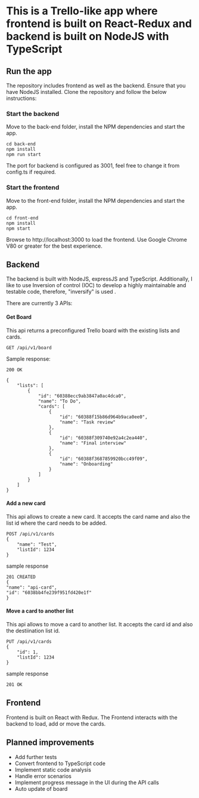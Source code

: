 
# This is a Trello-like app where frontend is built on React-Redux and backend is built on NodeJS with TypeScript

## Run the app

The repository includes frontend as well as the backend. 
Ensure that you have NodeJS installed.
Clone the repository and follow the below instructions:

### Start the backend

Move to the back-end folder, install the NPM dependencies and start the app.
```
cd back-end
npm install
npm run start
```
The port for backend is configured as 3001, feel free to change it from config.ts if required.

### Start the frontend

Move to the front-end folder, install the NPM dependencies and start the app.
```
cd front-end
npm install
npm start
```
Browse to http://localhost:3000 to load the frontend. Use Google Chrome V80 or greater for the best experience.


## Backend

The backend is built with NodeJS, expressJS and TypeScript. Additionally, I like to use Inversion of control (IOC) to develop a highly maintainable and testable code, therefore, "inversify" is used .

There are currently 3 APIs:

#### Get Board
This api returns a preconfigured Trello board with the existing lists and cards.

```
GET /api/v1/board
```
Sample response:

```
200 OK

{
    "lists": [
        {
            "id": "60388ecc9ab3847a0ac4dca0",
            "name": "To Do",
            "cards": [
                {
                    "id": "60388f15b86d964b9aca0ee0",
                    "name": "Task review"
                },
                {
                    "id": "60388f309740e92a4c2ea440",
                    "name": "Final interview"
                },
                {
                    "id": "60388f3687859920bcc49f09",
                    "name": "Onboarding"
                }
            ]
        }
    ]
}
```

#### Add a new card
This api allows to create a new card. It accepts the card name and also the list id where the card needs to be added.

```
POST /api/v1/cards
{
	"name": "Test",
	"listId": 1234
}
```

sample response
```
201 CREATED
{
"name": "api-card",
"id": "6038bb4fe239f951fd420e1f"
}
```

#### Move a card to another list
This api allows to move a card to another list. It accepts the card id and also the destiination list id.
```
PUT /api/v1/cards
{
	"id": 1,
	"listId": 1234
}
```
sample response
```
201 OK
```

## Frontend
Frontend is built on React with Redux. The Frontend interacts with the backend to load, add or move the cards.


## Planned improvements

 - Add further tests
 - Convert frontend to TypeScript code
 - Implement static code analysis
 - Handle error scenarios
 - Implement progress message in the UI during the API calls
 - Auto update of board